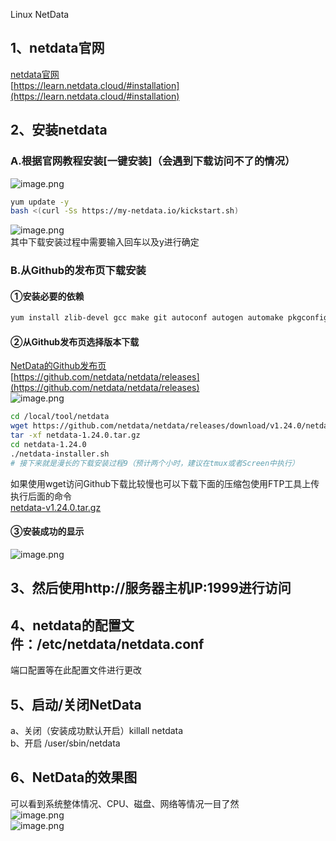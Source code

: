 Linux NetData 
<a name="BipdO"></a>
## 1、netdata官网
[netdata官网](https://learn.netdata.cloud/#installation)<br />[https://learn.netdata.cloud/#installation](https://learn.netdata.cloud/#installation)
<a name="rVH3y"></a>
## 2、安装netdata
<a name="dvWAf"></a>
### A.根据官网教程安装[一键安装]（会遇到下载访问不了的情况）
![image.png](https://cdn.nlark.com/yuque/0/2020/png/396745/1597984714756-20bc01a4-ddb9-42c8-b3ed-84905dc3799a.png#align=left&display=inline&height=686&originHeight=2059&originWidth=3798&size=699641&status=done&style=shadow&width=1266)
```bash
yum update -y
bash <(curl -Ss https://my-netdata.io/kickstart.sh)
```
![image.png](https://cdn.nlark.com/yuque/0/2020/png/396745/1597847512385-9f694463-ff70-4fb1-acaf-01e141838533.png#align=left&display=inline&height=524&originHeight=1048&originWidth=1991&size=778082&status=done&style=none&width=995.5)<br />其中下载安装过程中需要输入回车以及y进行确定
<a name="EW0SZ"></a>
### B.从Github的发布页下载安装
<a name="wlh9j"></a>
#### ①安装必要的依赖
```bash
yum install zlib-devel gcc make git autoconf autogen automake pkgconfig
```
<a name="6RFvm"></a>
#### ②从Github发布页选择版本下载
[NetData的Github发布页](https://github.com/netdata/netdata/releases)<br />[https://github.com/netdata/netdata/releases](https://github.com/netdata/netdata/releases)<br />![image.png](https://cdn.nlark.com/yuque/0/2020/png/396745/1597984794686-fb0df346-0994-4255-b759-ff747042606e.png#align=left&display=inline&height=687&originHeight=2060&originWidth=3798&size=555404&status=done&style=shadow&width=1266)
```bash
cd /local/tool/netdata
wget https://github.com/netdata/netdata/releases/download/v1.24.0/netdata-v1.24.0.tar.gz
tar -xf netdata-1.24.0.tar.gz
cd netdata-1.24.0
./netdata-installer.sh
# 接下来就是漫长的下载安装过程9（预计两个小时，建议在tmux或者Screen中执行）
```
如果使用wget访问Github下载比较慢也可以下载下面的压缩包使用FTP工具上传执行后面的命令<br />[netdata-v1.24.0.tar.gz](https://www.yuque.com/attachments/yuque/0/2020/gz/396745/1597987062288-d03cf03c-d49d-45c7-b466-811c2feba43e.gz?_lake_card=%7B%22uid%22%3A%221597987059784-0%22%2C%22src%22%3A%22https%3A%2F%2Fwww.yuque.com%2Fattachments%2Fyuque%2F0%2F2020%2Fgz%2F396745%2F1597987062288-d03cf03c-d49d-45c7-b466-811c2feba43e.gz%22%2C%22name%22%3A%22netdata-v1.24.0.tar.gz%22%2C%22size%22%3A4390275%2C%22type%22%3A%22application%2Fx-gzip%22%2C%22ext%22%3A%22gz%22%2C%22progress%22%3A%7B%22percent%22%3A99%7D%2C%22status%22%3A%22done%22%2C%22percent%22%3A0%2C%22id%22%3A%22BUYYL%22%2C%22card%22%3A%22file%22%7D)
<a name="H9UPP"></a>
#### ③安装成功的显示
![image.png](https://cdn.nlark.com/yuque/0/2020/png/396745/1597992754685-26627276-aed7-43ea-ace6-e3f6065116bc.png#align=left&display=inline&height=583&originHeight=1750&originWidth=3323&size=2055890&status=done&style=none&width=1107.6666666666667)
<a name="fb5zr"></a>
## 3、然后使用http://服务器主机IP:1999进行访问
<a name="8Cn0S"></a>
## 4、netdata的配置文件：/etc/netdata/netdata.conf
端口配置等在此配置文件进行更改
<a name="N8kVG"></a>
## 5、启动/关闭NetData
a、关闭（安装成功默认开启）killall netdata<br />b、开启 /user/sbin/netdata
<a name="mTh6V"></a>
## 6、NetData的效果图
可以看到系统整体情况、CPU、磁盘、网络等情况一目了然<br />![image.png](https://cdn.nlark.com/yuque/0/2020/png/396745/1597993460391-59290d40-4f8f-460a-acff-a499e61ea39e.png#align=left&display=inline&height=684&originHeight=2051&originWidth=3834&size=848586&status=done&style=shadow&width=1278)<br />![image.png](https://cdn.nlark.com/yuque/0/2020/png/396745/1597993523198-97b19781-8a31-4869-8ca4-dd62abec57d7.png#align=left&display=inline&height=687&originHeight=2060&originWidth=3840&size=846317&status=done&style=none&width=1280)
